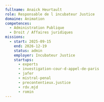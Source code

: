 ```yaml
---
fullname: Anaick Heurtault
role: Responsable de l incubateur Justice
domaine: Animation
competences:
  - Administration Publique
  - Droit / Affaires juridiques
missions:
  - start: 2025-09-15
    end: 2026-12-19
    status: admin
    employer: Incubateur Justice
    startups:
      - experts
      - investigation-cour-d-appel-de-paris
      - jafer
      - mistral-penal
      - precontentieux.justice
      - rdv.mjd
      - romin
---
```

